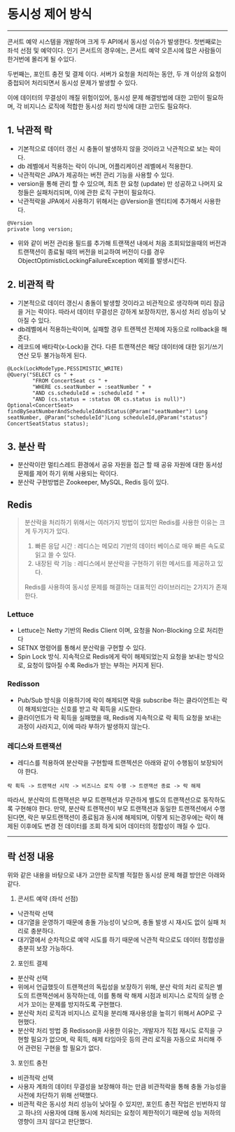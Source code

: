 # 동시성 제어 방식

- - -

콘서트 예약 시스템을 개발하며 크게 두 API에서 동시성 이슈가 발생한다. 첫번째로는 좌석 선점 및 예약이다. 인기 콘서트의 경우에는,
콘서트 예약 오픈시에 많은 사람들이 한거번에 몰리게 될 수있다. 

두번째는, 포인트 충전 및 결제 이다. 서버가 요청을 처리하는 동안, 
두 개 이상의 요청이 중첩되어 처리되면서 동시성 문제가 발생할 수 있다. 

이에 데이터의 무결성이 깨질 위험이있어, 동시성 문제 해결방법에 대한 고민이 필요하며, 각 비지니스 로직에 적합한 동시성 처리 방식에 대한 고민도 필요하다. 

## 1. 낙관적 락

- 기본적으로 데이터 갱신 시 충돌이 발생하지 않을 것이라고 낙관적으로 보는 락이다.
- db 레벨에서 적용하는 락이 아니며, 어플리케이션 레벨에서 적용한다.
- 낙관적락은 JPA가 제공하는 버전 관리 기능을 사용할 수 있다.
- version을 통해 관리 할 수 있으며, 최초 한 요청 (update) 만 성공하고 나머지 요청들은 실패처리되며, 이에 관한 로직 구현이 필요하다.
- 낙관적락을 JPA에서 사용하기 위해서는 @Version을 엔티티에 추가해서 사용한다.
````
@Version
private long version;
````
- 위와 같이 버전 관리용 필드를 추가해 트랜잭션 내에서 처음 조회되었을때의 버전과 트랜잭션이 종료될 때의 버전을 비교하여 버전이 다를 경우 ObjectOptimisticLockingFailureException 예외를 발생시킨다.


## 2. 비관적 락

- 기본적으로 데이터 갱신시 충돌이 발생할 것이라고 비관적으로 생각하며 미리 잠금을 거는 락이다. 따라서 데이터 무결성은 강하게 보장하지만, 동시성 처리 성능이 낮아질 수 있다.
- db레벨에서 적용하는락이며, 실패할 경우 트랜젝션 전체에 자동으로 rollback을 해 준다.
- 레코드에 배타락(x-Lock)을 건다. 다른 트랜잭션은 해당 데이터에 대한 읽기/쓰기 연산 모두 불가능하게 된다.


````
@Lock(LockModeType.PESSIMISTIC_WRITE)
@Query("SELECT cs " +
        "FROM ConcertSeat cs " +
        "WHERE cs.seatNumber = :seatNumber " +
        "AND cs.scheduleId = :scheduleId " +
        "AND (cs.status = :status OR cs.status is null)")
Optional<ConcertSeat> findBySeatNumberAndScheduleIdAndStatus(@Param("seatNumber") Long seatNumber, @Param("scheduleId")Long scheduleId,@Param("status") ConcertSeatStatus status);
````

## 3. 분산 락

- 분산락이란 멀티스레드 환경에서 공유 자원을 접근 할 때 공유 자원에 대한 동서성 문제를 제어 하기 위해 사용되는 락이다.
- 분산락 구현방법은 Zookeeper, MySQL, Redis 등이 있다.

## Redis

> 분산락을 처리하기 위해서는 여러가지 방법이 있지만 Redis를 사용한 이유는 크게 두가지가 있다. 
> 1. 빠른 응답 시간 : 레디스는 메모리 기반의 데이터 베이스로 매우 빠른 속도로 읽고 쓸 수 있다.
> 2. 내장된 락 기능 : 레디스에서 분산락을 구현하기 위한 메서드를 제공하고 있다.
>
> Redis를 사용하여 동시성 문제를 해결하는 대표적인 라이브러리는 2가지가 존재한다.

### Lettuce

- Lettuce는 Netty 기반의 Redis Client 이며, 요청을 Non-Blocking 으로 처리한다
- SETNX 명령어를 통해서 분산락을 구현할 수 있다.
- Spin Lock 방식. 지속적으로 Redis에게 락이 해제되었는지 요청을 보내는 방식으로, 요청이 많아질 수록 Redis가 받는 부하는 커지게 된다.

### Redisson
- Pub/Sub 방식을 이용하기에 락이 해제되면 락을 subscribe 하는 클라이언트는 락이 해제되었다는 신호를 받고 락 획득을 시도한다.
- 클라이언트가 락 획득을 실패했을 때, Redis에 지속적으로 락 획득 요청을 보내는 과정이 사라지고, 이에 따라 부하가 발생하지 않는다.


### 레디스와 트랜잭션
- 레디스를 적용하여 분산락을 구현할때 트랜젝션은 아래와 같이 수행됨이 보장되어야 한다.
````
락 획득 -> 트랜잭션 시작 -> 비즈니스 로직 수행 -> 트랜잭션 종료 -> 락 해제
````

따라서, 분산락의 트랜잭션은 부모 트랜잭션과 무관하게 별도의 트랜잭션으로 동작하도록 구현해야 한다. 만약, 분산락 트랜잭션이 부모 트랜잭션과 동일한 트랜잭션에서 수행된다면, 락은 부모트랜잭션이 종료됨과 동시에 해제되며,
이렇게 되는경우에는 락이 해제된 이후에도 변경 전 데이터를 조회 하게 되어 데이터의 정합성이 깨질 수 있다.



- - -

## 락 선정 내용

위와 같은 내용을 바탕으로 내가 고안한 로직별 적절한 동시성 문제 해결 방안은 아래와 같다.

1. 콘서트 예약 (좌석 선점)
- 낙관적락 선택
- 대기열을 운영하기 때문에 충돌 가능성이 낮으며, 충돌 발생 시 재시도 없이 실패 처리로 충분하다.
- 대기열에서 순차적으로 예약 시도를 하기 때문에 낙관적 락으로도 데이터 정합성을 충분히 보장 가능하다.

2. 포인트 결제
- 분산락 선택
- 위에서 언급했듯이 트랜잭션의 독립성을 보장하기 위해, 분산 락의 처리 로직은 별도의 트랜잭션에서 동작하는데, 이를 통해 락 해제 시점과 비지니스 로직의 실행 순서가 꼬이는 문제를 방지하도록 구현했다.
- 분산락 처리 로직과 비지니스 로직을 분리해 재사용성을 높히기 위해서 AOP로 구현했다.
- 분산락 처리 방법 중 Redisson을 사용한 이유는, 개발자가 직접 재시도 로직을 구현할 필요가 없으며, 락 획득, 해제 타임아웃 등의 관리 로직을 자동으로 처리해 주어 관련된 구현을 할 필요가 없다.

3. 포인트 충전
- 비관적락 선택
- 사용자 계좌의 데이터 무결성을 보장해야 하는 만큼 비관적락을 통해 충돌 가능성을 사전에 차단하기 위해 선택했다.
- 비관적 락은 동시성 처리 성능이 낮아질 수 있지만, 포인트 충전 작업은 빈번하지 않고 하나의 사용자에 대해 동시에 처리되는 요청이 제한적이기 때문에 성능 저하의 영향이 크지 않다고 판단했다.



